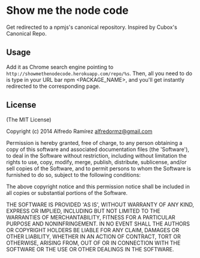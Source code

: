 # Show me the node code

Get redirected to a npmjs's canonical repository. Inspired by Cubox's Canonical Repo.

## Usage

Add it as Chrome search engine pointing to `http://showmethenodecode.herokuapp.com/repo/%s`. Then, all you need to do is type in your URL bar npm <PACKAGE_NAME>, and you'll get instantly redirected to the corresponding page.

## License

(The MIT License)

Copyright (c) 2014 Alfredo Ramírez <alfredormz@gmail.com>

Permission is hereby granted, free of charge, to any person obtaining a copy of this software and associated documentation files (the 'Software'), to deal in the Software without restriction, including without limitation the rights to use, copy, modify, merge, publish, distribute, sublicense, and/or sell copies of the Software, and to permit persons to whom the Software is furnished to do so, subject to the following conditions:

The above copyright notice and this permission notice shall be included in all copies or substantial portions of the Software.

THE SOFTWARE IS PROVIDED 'AS IS', WITHOUT WARRANTY OF ANY KIND, EXPRESS OR IMPLIED, INCLUDING BUT NOT LIMITED TO THE WARRANTIES OF MERCHANTABILITY, FITNESS FOR A PARTICULAR PURPOSE AND NONINFRINGEMENT. IN NO EVENT SHALL THE AUTHORS OR COPYRIGHT HOLDERS BE LIABLE FOR ANY CLAIM, DAMAGES OR OTHER LIABILITY, WHETHER IN AN ACTION OF CONTRACT, TORT OR OTHERWISE, ARISING FROM, OUT OF OR IN CONNECTION WITH THE SOFTWARE OR THE USE OR OTHER DEALINGS IN THE SOFTWARE.

